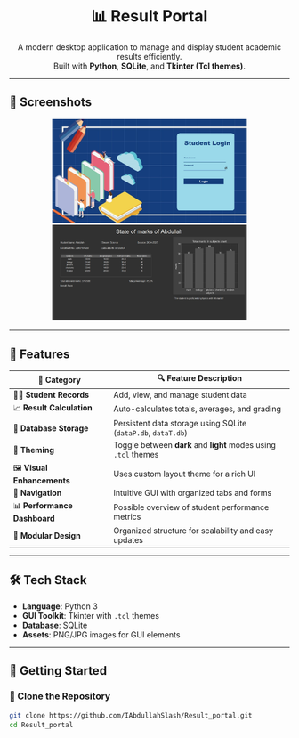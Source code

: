 <h1 align="center">📊 Result Portal</h1>

<p align="center">
  A modern desktop application to manage and display student academic results efficiently.
  <br>
  Built with <b>Python</b>, <b>SQLite</b>, and <b>Tkinter (Tcl themes)</b>.
</p>

---

## 📸 Screenshots

<p align="center">
  <img src="StudentPor.jpg" alt="Result Portal Dashboard" width="350"/>
  <img src="ResultPor.jpg" alt="Result Page" width="350"/>
</p>

---

## 🌟 Features

| 🧩 Category         | 🔍 Feature Description |
|---------------------|------------------------|
| 🧑‍🎓 **Student Records** | Add, view, and manage student data |
| 📈 **Result Calculation** | Auto-calculates totals, averages, and grading |
| 💾 **Database Storage** | Persistent data storage using SQLite (`dataP.db`, `dataT.db`) |
| 🎨 **Theming**           | Toggle between **dark** and **light** modes using `.tcl` themes |
| 🖼️ **Visual Enhancements** | Uses custom layout theme for a rich UI |
| 🧭 **Navigation**         | Intuitive GUI with organized tabs and forms |
| 📊 **Performance Dashboard** | Possible overview of student performance metrics |
| 🧱 **Modular Design**     | Organized structure for scalability and easy updates |

---

## 🛠️ Tech Stack

- **Language**: Python 3
- **GUI Toolkit**: Tkinter with `.tcl` themes
- **Database**: SQLite
- **Assets**: PNG/JPG images for GUI elements

---

## 🚀 Getting Started

### 📂 Clone the Repository

```bash
git clone https://github.com/IAbdullahSlash/Result_portal.git
cd Result_portal
